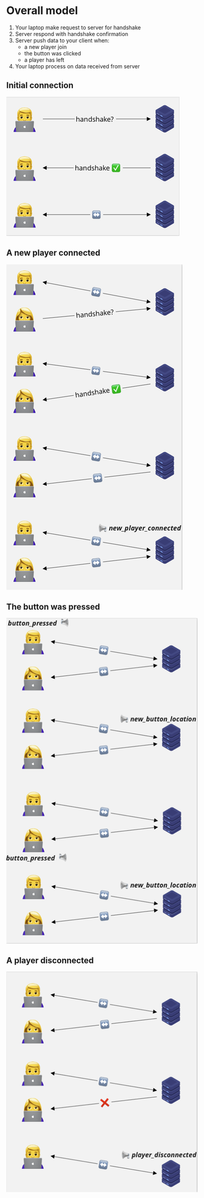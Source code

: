 # Overall model

1. Your laptop make request to server for handshake
2. Server respond with handshake confirmation
3. Server push data to your client when:
   - a new player join
   - the button was clicked
   - a player has left
4. Your laptop process on data received from server

## Initial connection

![Initial connection](../static/initial.png)

## A new player connected

![Player connected](../static/player_connected.png)

## The button was pressed

![Button pressed](../static/button_pressed.png)

## A player disconnected

![Player disconnected](../static/player_disconnected.png)

